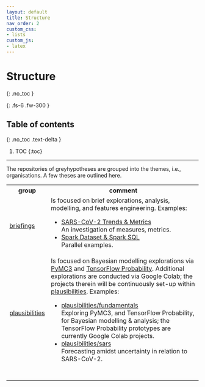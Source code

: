 ```yaml
---
layout: default
title: Structure
nav_order: 2
custom_css:
- lists
custom_js:
- latex
---
```


# Structure
{: .no_toc }

{: .fs-6 .fw-300 }

## Table of contents
{: .no_toc .text-delta }

1. TOC
{:toc}

---

The repositories of greyhypotheses are grouped into the themes, i.e., organisations.  A few theses are outlined here.


<table>

  <tr>
      <th style="width:20%">group</th><th>comment</th>
  </tr>

  <tr>
    <td><a href="https://github.com/briefings" target="\_blank">briefings</a></td>
    <td>Is focused on brief explorations, analysis, modelling, and features engineering.  Examples:
      <ul><li><a href="https://briefings.github.io/briefings/sars" target="\_blank">SARS-CoV-2 Trends & Metrics</a><br>An investigation of measures, metrics.</li>
          <li><a href="https://briefings.github.io/briefings/spark-dataset-and-spark-sql" target="\_blank">Spark Dataset & Spark SQL</a><br>Parallel examples.</li></ul>
    </td>
  </tr>

  <tr>
    <td><a href="https://github.com/plausibilities" target="\_blank">plausibilities</a></td>    
    <td>Is focused on Bayesian modelling explorations via <a href="https://docs.pymc.io" target="\_blank">PyMC3</a> and <a href="https://www.tensorflow.org/probability/">TensorFlow Probability</a>.  Additional explorations are conducted via Google Colab; the projects therein will be continuously set-up within <a href="https://github.com/plausibilities" target="\_blank">plausibilities</a>.  Examples:
      <ul>
        <li><a href="https://github.com/plausibilities/fundamentals" target="\_blank">plausibilities/fundamentals</a><br/>Exploring PyMC3, and TensorFlow Probability, for Bayesian modelling & analysis; the TensorFlow Probability prototypes are currently Google Colab projects.</li>
        <li><a href="https://github.com/plausibilities/sars" target="\_blank">plausibilities/sars</a><br/>Forecasting amidst uncertainty in relation to SARS-CoV-2.</li>
      </ul>
    </td>
  </tr>

  <tr>
    <td>&nbsp;</td>
    <td>&nbsp;</td>
  </tr>

</table>









<br>
